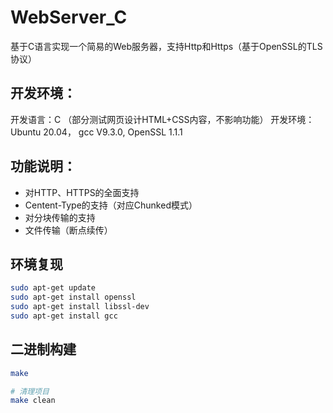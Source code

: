 # WebServer_C
基于C语言实现一个简易的Web服务器，支持Http和Https（基于OpenSSL的TLS协议）

## 开发环境：
开发语言：C （部分测试网页设计HTML+CSS内容，不影响功能）
开发环境：Ubuntu 20.04， gcc V9.3.0, OpenSSL 1.1.1

## 功能说明： 
* 对HTTP、HTTPS的全面支持
* Centent-Type的支持（对应Chunked模式）
* 对分块传输的支持
* 文件传输（断点续传）

## 环境复现
```Bash
sudo apt-get update
sudo apt-get install openssl
sudo apt-get install libssl-dev
sudo apt-get install gcc
```

## 二进制构建
```Bash
make

# 清理项目
make clean
```

